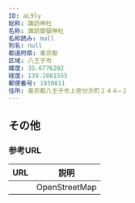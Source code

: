 ```yaml
---
ID: aL9ly
総称: 諏訪神社
名称: 諏訪御嶽神社
名称読み: null
別名: null
都道府県: 東京都
区域: 八王子市
緯度: 35.6776202
経度: 139.2881555
郵便番号: 1930811
住所: 東京都八王子市上壱分方町２４４−２
---
```


## その他

### 参考URL

| URL | 説明          |
| --- | ------------- |
|     | OpenStreetMap |
